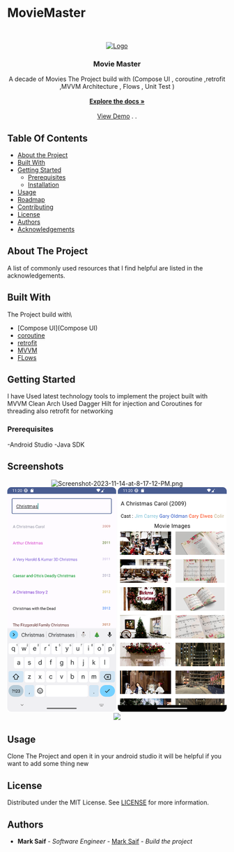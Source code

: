 # MovieMaster

<br/>
<p align="center">
  <a href="https://github.com/markoeltiger/MovieMaster">
    <img src="https://i.ibb.co/4YstMxr/moviemasterlogo.png" alt="Logo" width="80" height="80">
  </a>

<h3 align="center">Movie Master</h3>

  <p align="center">
    A decade of Movies The Project build with (Compose UI , coroutine ,retrofit ,MVVM Architecture , Flows , Unit Test )
    <br/>
    <br/>
    <a href="https://github.com/markoeltiger/MovieMaster"><strong>Explore the docs »</strong></a>
    <br/>
    <br/>
    <a href="https://github.com/markoeltiger/MovieMaster">View Demo</a>
    .
     .
   </p>
 


## Table Of Contents

* [About the Project](#about-the-project)
* [Built With](#built-with)
* [Getting Started](#getting-started)
    * [Prerequisites](#prerequisites)
    * [Installation](#installation)
* [Usage](#usage)
* [Roadmap](#roadmap)
* [Contributing](#contributing)
* [License](#license)
* [Authors](#authors)
* [Acknowledgements](#acknowledgements)

## About The Project




A list of commonly used resources that I find helpful are listed in the acknowledgements.

## Built With

The Project build with\
* [Compose UI](Compose UI)
* [coroutine](coroutine)
* [retrofit](retrofit)
* [MVVM](MVVM)
* [FLows](Flows)

## Getting Started

I have Used latest technology tools to implement the project built with MVVM Clean Arch Used Dagger Hilt for injection and Coroutines for threading also retrofit for networking

### Prerequisites

-Android Studio
-Java SDK


## Screenshots

<p align="center"> <img src="https://i.ibb.co/ZzCzhvG/Screenshot-2023-11-14-at-8-17-12-PM.png" alt="Screenshot-2023-11-14-at-8-17-12-PM.png" width="250"/>  <img src="screenshots/screenshot2.png" width="250"/>  <img src="screenshots/screenshot3.png" width="250" />
 <img src="https://i.ibb.co/TW8fFNR/Screenshot-2023-11-14-at-8-17-17-PM.png" width="250" /></p>


## Usage

Clone The Project
and open it in your android studio it will be helpful if you want  to add some thing new


## License

Distributed under the MIT License. See [LICENSE](https://github.com/markoeltiger/MovieMaster/blob/main/LICENSE.md) for more information.

## Authors

* **Mark Saif** - *Software Engineer* - [Mark Saif](https://github.com/markoeltiger/) - *Build the project*

 